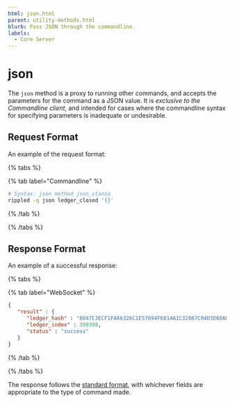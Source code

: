 ```yaml
---
html: json.html
parent: utility-methods.html
blurb: Pass JSON through the commandline.
labels:
  - Core Server
---
```

# json

The `json` method is a proxy to running other commands, and accepts the parameters for the command as a JSON value. It is *exclusive to the Commandline client*, and intended for cases where the commandline syntax for specifying parameters is inadequate or undesirable.

## Request Format
An example of the request format:

{% tabs %}

{% tab label="Commandline" %}
```sh
# Syntax: json method json_stanza
rippled -q json ledger_closed '{}'
```
{% /tab %}

{% /tabs %}

## Response Format

An example of a successful response:

{% tabs %}

{% tab label="WebSocket" %}
```json
{
   "result" : {
      "ledger_hash" : "8047C3ECF1FA66326C1E57694F6814A1C32867C04D3D68A851367EE2F89BBEF3",
      "ledger_index" : 390308,
      "status" : "success"
   }
}
```
{% /tab %}

{% /tabs %}

The response follows the [standard format](../../api-conventions/response-formatting.md), with whichever fields are appropriate to the type of command made.
